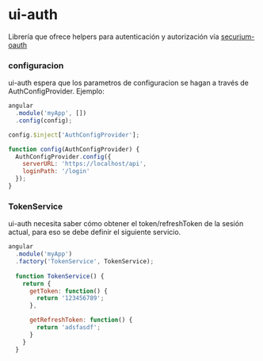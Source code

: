 # ui-auth

Librería que ofrece helpers para autenticación y autorización vía 
[securium-oauth](https://gitlab.com/codium/securium-oauth)


### configuracion

ui-auth espera que los parametros de configuracion se hagan a través de AuthConfigProvider. Ejemplo:

```javascript
angular
  .module('myApp', [])
  .config(config);

config.$inject['AuthConfigProvider'];

function config(AuthConfigProvider) {
  AuthConfigProvider.config({
    serverURL: 'https://localhost/api',
    loginPath: '/login'
  });
}
```

### TokenService

ui-auth necesita saber cómo obtener el token/refreshToken de la sesión actual, para eso se debe definir el siguiente servicio.

```javascript
angular
  .module('myApp')
  .factory('TokenService', TokenService);
    
  function TokenService() {
    return {
      getToken: function() {
        return '123456789';
      },

      getRefreshToken: function() {
        return 'adsfasdf';
      }
    }
  }    
```
